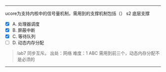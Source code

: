 ---
ucore为支持内核中的信号量机制，需用到的支撑机制包括（） s2 底层支撑
- [x] A. 处理器调度
- [x] B. 屏蔽中断
- [x] C. 等待队列
- [ ] D. 动态内存分配

> lab7 同步互斥。
> 出处：网络
> 难度：1
> ABC 需用到前三个，动态内存分配不是必须的


---